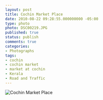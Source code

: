 ```yaml
---
layout: post
title: Cochin Market Place
date: 2010-08-22 09:28:55.000000000 -05:00
type: photo
photo: DSC00219.JPG
published: true
status: publish
comments: true
categories:
- Photographs
tags:
- cochin
- cochin market
- market at cochin
- Kerala
- Road and Traffic
---
```

<p><img src="{{ site.url }}/assets/images/DSC00219.JPG" alt="Cochin Market Place" /></p>
